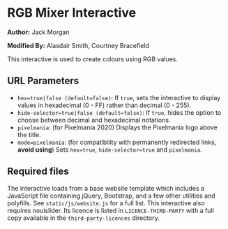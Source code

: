 # RGB Mixer Interactive

**Author:** Jack Morgan

**Modified By:** Alasdair Smith, Courtney Bracefield

This interactive is used to create colours using RGB values.

## URL Parameters

- `hex=true|false (default=false)`: If `true`, sets the interactive to display values in hexadecimal (0 - FF) rather than decimal (0 - 255).
- `hide-selector=true|false (default=false)`: If `true`, hides the option to choose between decimal and hexadecimal notations.
- `pixelmania`: (for Pixelmania 2020) Displays the Pixelmania logo above the title.
- `mode=pixelmania`: (for compatibility with permanently redirected links, **avoid using**) Sets `hex=true`, `hide-selector=true` and `pixelmania`.

## Required files

The interactive loads from a base website template which includes a JavaScript file containing jQuery, Bootstrap, and a few other utilities and polyfills.
See `static/js/website.js` for a full list.
This interactive also requires nouislider.
Its licence is listed in `LICENCE-THIRD-PARTY` with a full copy available in the `third-party-licences` directory.

